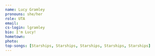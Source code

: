```yaml
---
name: Lucy Gramley
pronouns: she/her
role: UTA
email:
cs-login: lgramley
bio: I'm Lucy!
hometown:
photo:
top-songs: [Starships, Starships, Starships, Starships, Starships]
---
```

